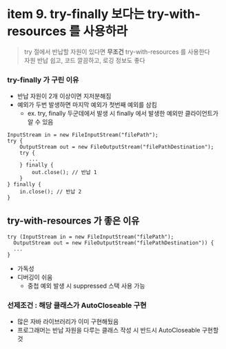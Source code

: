 <h1>item 9. try-finally 보다는 try-with-resources 를 사용하라</h1>

> try 절에서 반납할 자원이 있다면 **무조건** try-with-resources 를 사용한다  
> 자원 반납 쉽고, 코드 깔끔하고, 로깅 정보도 좋다


<h3>try-finally 가 구린 이유</h3>

- 반납 자원이 2개 이상이면 지저분해짐
- 예외가 두번 발생하면 마지막 예외가 첫번째 예외를 삼킴
    - ex. try, finally 두군데에서 발생 시 finally 에서 발생한 예외만 클라이언트가 알 수 있음

~~~~
InputStream in = new FileInputStream("filePath");
try {
    OutputStream out = new FileOutputStream("filePathDestination");
    try {
       ...
    } finally {
        out.close(); // 반납 1
    }
} finally {
    in.close(); // 반납 2
}
~~~~

<h2>try-with-resources 가 좋은 이유</h2>

~~~~
try (InputStream in = new FileInputStream("filePath");
  OutputStream out = new FileOutputStream("filePathDestination")) {
  ...
}
~~~~

- 가독성
- 디버깅이 쉬움
    - 중첩 예외 발생 시 suppressed 스택 사용 가능

<h3>선제조건 : 해당 클래스가 AutoCloseable 구현</h3>

- 많은 자바 라이브러리가 이미 구현해뒀음
- 프로그래머는 반납 자원을 다루는 클래스 작성 시 반드시 AutoCloseable 구현할 것
